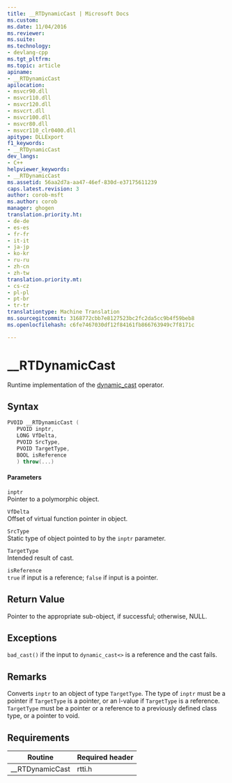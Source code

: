 ```yaml
---
title: __RTDynamicCast | Microsoft Docs
ms.custom: 
ms.date: 11/04/2016
ms.reviewer: 
ms.suite: 
ms.technology:
- devlang-cpp
ms.tgt_pltfrm: 
ms.topic: article
apiname:
- __RTDynamicCast
apilocation:
- msvcr90.dll
- msvcr110.dll
- msvcr120.dll
- msvcrt.dll
- msvcr100.dll
- msvcr80.dll
- msvcr110_clr0400.dll
apitype: DLLExport
f1_keywords:
- __RTDynamicCast
dev_langs:
- C++
helpviewer_keywords:
- __RTDynamicCast
ms.assetid: 56aa2d7a-aa47-46ef-830d-e37175611239
caps.latest.revision: 3
author: corob-msft
ms.author: corob
manager: ghogen
translation.priority.ht:
- de-de
- es-es
- fr-fr
- it-it
- ja-jp
- ko-kr
- ru-ru
- zh-cn
- zh-tw
translation.priority.mt:
- cs-cz
- pl-pl
- pt-br
- tr-tr
translationtype: Machine Translation
ms.sourcegitcommit: 3168772cbb7e8127523bc2fc2da5cc9b4f59beb8
ms.openlocfilehash: c6fe7467030df12f84161fb866763949c7f8171c

---
```

# __RTDynamicCast
Runtime implementation of the [dynamic_cast](../cpp/dynamic-cast-operator.md) operator.  
  
## Syntax  
  
```cpp  
PVOID __RTDynamicCast (  
   PVOID inptr,   
   LONG VfDelta,  
   PVOID SrcType,  
   PVOID TargetType,   
   BOOL isReference  
   ) throw(...)  
```  
  
#### Parameters  
 `inptr`  
 Pointer to a polymorphic object.  
  
 `VfDelta`  
 Offset of virtual function pointer in object.  
  
 `SrcType`  
 Static type of object pointed to by the `inptr` parameter.  
  
 `TargetType`  
 Intended result of cast.  
  
 `isReference`  
 `true` if input is a reference; `false` if input is a pointer.  
  
## Return Value  
 Pointer to the appropriate sub-object, if successful; otherwise, NULL.  
  
## Exceptions  
 `bad_cast()` if the input to `dynamic_cast<>` is a reference and the cast fails.  
  
## Remarks  
 Converts `inptr` to an object of type `TargetType`. The type of `inptr` must be a pointer if `TargetType` is a pointer, or an l-value if `TargetType` is a reference. `TargetType` must be a pointer or a reference to a previously defined class type, or a pointer to void.  
  
## Requirements  
  
|Routine|Required header|  
|-------------|---------------------|  
|__RTDynamicCast|rtti.h|


<!--HONumber=Jan17_HO2-->


